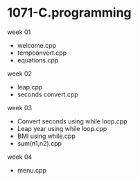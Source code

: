 # 1071-C.programming

week 01
* welcome.cpp
* tempconvert.cpp
* equations.cpp

week 02
* leap.cpp
* seconds convert.cpp

week 03
* Convert seconds using while loop.cpp
* Leap year using while loop.cpp
* BMI using while.cpp
* sum(n1,n2).cpp

week 04
* menu.cpp
